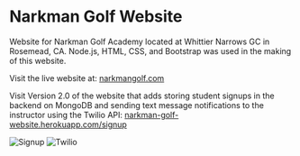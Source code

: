 # Narkman Golf Website
 Website for Narkman Golf Academy located at Whittier Narrows GC in Rosemead, CA.
 Node.js, HTML, CSS, and Bootstrap was used in the making of this website.

 Visit the live website at: [narkmangolf.com](https://narkmangolf.com/)
 
 Visit Version 2.0 of the website that adds storing student signups in the backend on MongoDB and sending text message notifications to the instructor using the Twilio API: [narkman-golf-website.herokuapp.com/signup](https://narkman-golf-website.herokuapp.com/signup)
 
![Signup](signup.png)
![Twilio](twilio.png)
